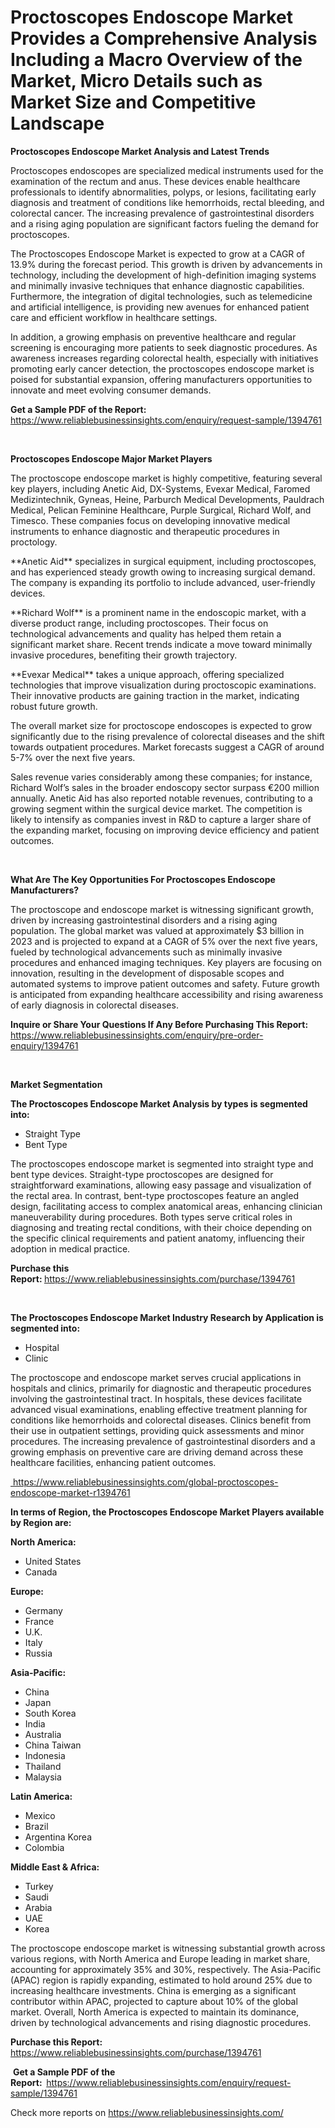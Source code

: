 <p><h1>Proctoscopes Endoscope Market Provides a Comprehensive Analysis Including a Macro Overview of the Market, Micro Details such as Market Size and Competitive Landscape</h1></p><p><strong>Proctoscopes Endoscope Market Analysis and Latest Trends</strong></p>
<p><p>Proctoscopes endoscopes are specialized medical instruments used for the examination of the rectum and anus. These devices enable healthcare professionals to identify abnormalities, polyps, or lesions, facilitating early diagnosis and treatment of conditions like hemorrhoids, rectal bleeding, and colorectal cancer. The increasing prevalence of gastrointestinal disorders and a rising aging population are significant factors fueling the demand for proctoscopes.</p><p>The Proctoscopes Endoscope Market is expected to grow at a CAGR of 13.9% during the forecast period. This growth is driven by advancements in technology, including the development of high-definition imaging systems and minimally invasive techniques that enhance diagnostic capabilities. Furthermore, the integration of digital technologies, such as telemedicine and artificial intelligence, is providing new avenues for enhanced patient care and efficient workflow in healthcare settings.</p><p>In addition, a growing emphasis on preventive healthcare and regular screening is encouraging more patients to seek diagnostic procedures. As awareness increases regarding colorectal health, especially with initiatives promoting early cancer detection, the proctoscopes endoscope market is poised for substantial expansion, offering manufacturers opportunities to innovate and meet evolving consumer demands.</p></p>
<p><strong>Get a Sample PDF of the Report:&nbsp;</strong> <a href="https://www.reliablebusinessinsights.com/enquiry/request-sample/1394761?utm_campaign=2306&utm_medium=2&utm_source=Github&utm_content=ia&utm_term=22032025&utm_id=proctoscopes-endoscope">https://www.reliablebusinessinsights.com/enquiry/request-sample/1394761</a></p>
<p>&nbsp;</p>
<p><strong>Proctoscopes Endoscope Major Market Players</strong></p>
<p><p>The proctoscope endoscope market is highly competitive, featuring several key players, including Anetic Aid, DX-Systems, Evexar Medical, Faromed Medizintechnik, Gyneas, Heine, Parburch Medical Developments, Pauldrach Medical, Pelican Feminine Healthcare, Purple Surgical, Richard Wolf, and Timesco. These companies focus on developing innovative medical instruments to enhance diagnostic and therapeutic procedures in proctology.</p><p>**Anetic Aid** specializes in surgical equipment, including proctoscopes, and has experienced steady growth owing to increasing surgical demand. The company is expanding its portfolio to include advanced, user-friendly devices.</p><p>**Richard Wolf** is a prominent name in the endoscopic market, with a diverse product range, including proctoscopes. Their focus on technological advancements and quality has helped them retain a significant market share. Recent trends indicate a move toward minimally invasive procedures, benefiting their growth trajectory.</p><p>**Evexar Medical** takes a unique approach, offering specialized technologies that improve visualization during proctoscopic examinations. Their innovative products are gaining traction in the market, indicating robust future growth.</p><p>The overall market size for proctoscope endoscopes is expected to grow significantly due to the rising prevalence of colorectal diseases and the shift towards outpatient procedures. Market forecasts suggest a CAGR of around 5-7% over the next five years. </p><p>Sales revenue varies considerably among these companies; for instance, Richard Wolf’s sales in the broader endoscopy sector surpass €200 million annually. Anetic Aid has also reported notable revenues, contributing to a growing segment within the surgical device market. The competition is likely to intensify as companies invest in R&D to capture a larger share of the expanding market, focusing on improving device efficiency and patient outcomes.</p></p>
<p>&nbsp;</p>
<p><strong>What Are The Key Opportunities For Proctoscopes Endoscope Manufacturers?</strong></p>
<p><p>The proctoscope and endoscope market is witnessing significant growth, driven by increasing gastrointestinal disorders and a rising aging population. The global market was valued at approximately $3 billion in 2023 and is projected to expand at a CAGR of 5% over the next five years, fueled by technological advancements such as minimally invasive procedures and enhanced imaging techniques. Key players are focusing on innovation, resulting in the development of disposable scopes and automated systems to improve patient outcomes and safety. Future growth is anticipated from expanding healthcare accessibility and rising awareness of early diagnosis in colorectal diseases.</p></p>
<p><strong>Inquire or Share Your Questions If Any Before Purchasing This Report:</strong> <a href="https://www.reliablebusinessinsights.com/enquiry/pre-order-enquiry/1394761?utm_campaign=2306&utm_medium=2&utm_source=Github&utm_content=ia&utm_term=22032025&utm_id=proctoscopes-endoscope">https://www.reliablebusinessinsights.com/enquiry/pre-order-enquiry/1394761</a></p>
<p>&nbsp;</p>
<p><strong>Market Segmentation</strong></p>
<p><strong>The Proctoscopes Endoscope Market Analysis by types is segmented into:</strong></p>
<p><ul><li>Straight Type</li><li>Bent Type</li></ul></p>
<p><p>The proctoscopes endoscope market is segmented into straight type and bent type devices. Straight-type proctoscopes are designed for straightforward examinations, allowing easy passage and visualization of the rectal area. In contrast, bent-type proctoscopes feature an angled design, facilitating access to complex anatomical areas, enhancing clinician maneuverability during procedures. Both types serve critical roles in diagnosing and treating rectal conditions, with their choice depending on the specific clinical requirements and patient anatomy, influencing their adoption in medical practice.</p></p>
<p><strong>Purchase this Report:&nbsp;</strong><a href="https://www.reliablebusinessinsights.com/purchase/1394761?utm_campaign=2306&utm_medium=2&utm_source=Github&utm_content=ia&utm_term=22032025&utm_id=proctoscopes-endoscope">https://www.reliablebusinessinsights.com/purchase/1394761</a></p>
<p>&nbsp;</p>
<p><strong>The Proctoscopes Endoscope Market Industry Research by Application is segmented into:</strong></p>
<p><ul><li>Hospital</li><li>Clinic</li></ul></p>
<p><p>The proctoscope and endoscope market serves crucial applications in hospitals and clinics, primarily for diagnostic and therapeutic procedures involving the gastrointestinal tract. In hospitals, these devices facilitate advanced visual examinations, enabling effective treatment planning for conditions like hemorrhoids and colorectal diseases. Clinics benefit from their use in outpatient settings, providing quick assessments and minor procedures. The increasing prevalence of gastrointestinal disorders and a growing emphasis on preventive care are driving demand across these healthcare facilities, enhancing patient outcomes.</p></p>
<p><a href="https://www.reliablebusinessinsights.com/global-proctoscopes-endoscope-market-r1394761?utm_campaign=2306&utm_medium=2&utm_source=Github&utm_content=ia&utm_term=22032025&utm_id=proctoscopes-endoscope">&nbsp;https://www.reliablebusinessinsights.com/global-proctoscopes-endoscope-market-r1394761</a></p>
<p><strong>In terms of Region, the Proctoscopes Endoscope Market Players available by Region are:</strong></p>
<p>
    <p> <strong> North America: </strong>
        <ul>
            <li>United States</li>
            <li>Canada</li>
        </ul>
        </p> 
    <p> <strong> Europe: </strong>
        <ul>
            <li>Germany</li>
            <li>France</li>
            <li>U.K.</li>
            <li>Italy</li>
            <li>Russia</li>
        </ul>
        </p> 
    <p> <strong> Asia-Pacific: </strong>
        <ul>
            <li>China</li>
            <li>Japan</li>
            <li>South Korea</li>
            <li>India</li>
            <li>Australia</li>
            <li>China Taiwan</li>
            <li>Indonesia</li>
            <li>Thailand</li>
            <li>Malaysia</li>
        </ul>
        </p> 
    <p> <strong> Latin America: </strong>
        <ul>
            <li>Mexico</li>
            <li>Brazil</li>
            <li>Argentina Korea</li>
            <li>Colombia</li>
        </ul>
        </p> 
    <p> <strong> Middle East & Africa: </strong>
        <ul>
            <li>Turkey</li>
            <li>Saudi</li>
            <li>Arabia</li>
            <li>UAE</li>
            <li>Korea</li>
        </ul>
    </p>
    </p>
<p><p>The proctoscope endoscope market is witnessing substantial growth across various regions, with North America and Europe leading in market share, accounting for approximately 35% and 30%, respectively. The Asia-Pacific (APAC) region is rapidly expanding, estimated to hold around 25% due to increasing healthcare investments. China is emerging as a significant contributor within APAC, projected to capture about 10% of the global market. Overall, North America is expected to maintain its dominance, driven by technological advancements and rising diagnostic procedures.</p></p>
<p><strong>Purchase this Report: </strong><a href="https://www.reliablebusinessinsights.com/purchase/1394761?utm_campaign=2306&utm_medium=2&utm_source=Github&utm_content=ia&utm_term=22032025&utm_id=proctoscopes-endoscope">https://www.reliablebusinessinsights.com/purchase/1394761</a></p>
<p>&nbsp;<strong>Get a Sample PDF of the Report:&nbsp;&nbsp;</strong><a href="https://www.reliablebusinessinsights.com/enquiry/request-sample/1394761?utm_campaign=2306&utm_medium=2&utm_source=Github&utm_content=ia&utm_term=22032025&utm_id=proctoscopes-endoscope">https://www.reliablebusinessinsights.com/enquiry/request-sample/1394761</a></p>
<p><strong></strong></p>
<p>Check more reports on <a href="https://www.reliablebusinessinsights.com/?utm_campaign=2306&utm_medium=2&utm_source=Github&utm_content=ia&utm_term=22032025&utm_id=proctoscopes-endoscope">https://www.reliablebusinessinsights.com/</a></p>